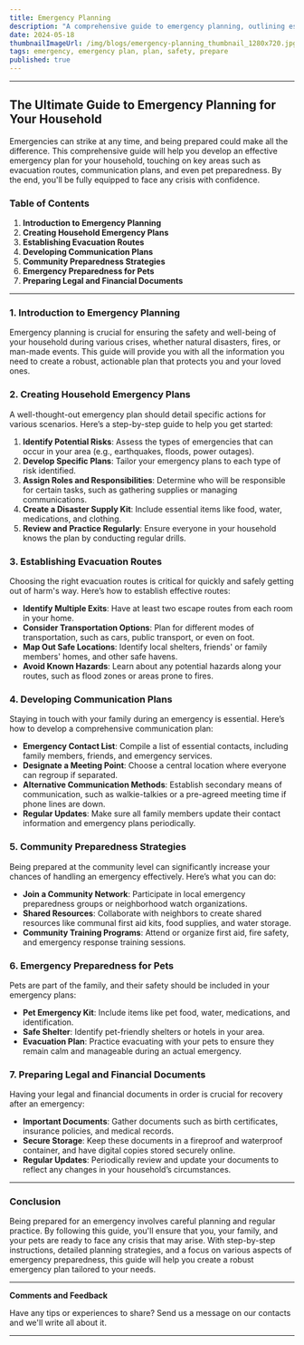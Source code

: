 ```yaml
---
title: Emergency Planning
description: "A comprehensive guide to emergency planning, outlining essential steps for ensuring safety and preparedness in any situation. Learn how to assess risks, create emergency contact lists and communication plans, assemble tailored emergency plans, develop evacuation routes, prepare your home, stay informed, account for special needs, practice your plan, and regularly review and update your preparations."
date: 2024-05-18
thumbnailImageUrl: /img/blogs/emergency-planning_thumbnail_1280x720.jpg
tags: emergency, emergency plan, plan, safety, prepare
published: true
---
```


___
## The Ultimate Guide to Emergency Planning for Your Household

Emergencies can strike at any time, and being prepared could make all the difference. This comprehensive guide will help you develop an effective emergency plan for your household, touching on key areas such as evacuation routes, communication plans, and even pet preparedness. By the end, you'll be fully equipped to face any crisis with confidence.

### Table of Contents
1. **Introduction to Emergency Planning**
2. **Creating Household Emergency Plans**
3. **Establishing Evacuation Routes**
4. **Developing Communication Plans**
5. **Community Preparedness Strategies**
6. **Emergency Preparedness for Pets**
7. **Preparing Legal and Financial Documents**

---

### 1. Introduction to Emergency Planning

Emergency planning is crucial for ensuring the safety and well-being of your household during various crises, whether natural disasters, fires, or man-made events. This guide will provide you with all the information you need to create a robust, actionable plan that protects you and your loved ones.

### 2. Creating Household Emergency Plans

A well-thought-out emergency plan should detail specific actions for various scenarios. Here’s a step-by-step guide to help you get started:

1. **Identify Potential Risks**: Assess the types of emergencies that can occur in your area (e.g., earthquakes, floods, power outages).
2. **Develop Specific Plans**: Tailor your emergency plans to each type of risk identified.
3. **Assign Roles and Responsibilities**: Determine who will be responsible for certain tasks, such as gathering supplies or managing communications.
4. **Create a Disaster Supply Kit**: Include essential items like food, water, medications, and clothing.
5. **Review and Practice Regularly**: Ensure everyone in your household knows the plan by conducting regular drills.

### 3. Establishing Evacuation Routes

Choosing the right evacuation routes is critical for quickly and safely getting out of harm's way. Here’s how to establish effective routes:

- **Identify Multiple Exits**: Have at least two escape routes from each room in your home.
- **Consider Transportation Options**: Plan for different modes of transportation, such as cars, public transport, or even on foot.
- **Map Out Safe Locations**: Identify local shelters, friends' or family members' homes, and other safe havens.
- **Avoid Known Hazards**: Learn about any potential hazards along your routes, such as flood zones or areas prone to fires.

### 4. Developing Communication Plans

Staying in touch with your family during an emergency is essential. Here’s how to develop a comprehensive communication plan:

- **Emergency Contact List**: Compile a list of essential contacts, including family members, friends, and emergency services.
- **Designate a Meeting Point**: Choose a central location where everyone can regroup if separated.
- **Alternative Communication Methods**: Establish secondary means of communication, such as walkie-talkies or a pre-agreed meeting time if phone lines are down.
- **Regular Updates**: Make sure all family members update their contact information and emergency plans periodically.

### 5. Community Preparedness Strategies

Being prepared at the community level can significantly increase your chances of handling an emergency effectively. Here’s what you can do:

- **Join a Community Network**: Participate in local emergency preparedness groups or neighborhood watch organizations.
- **Shared Resources**: Collaborate with neighbors to create shared resources like communal first aid kits, food supplies, and water storage.
- **Community Training Programs**: Attend or organize first aid, fire safety, and emergency response training sessions.

### 6. Emergency Preparedness for Pets

Pets are part of the family, and their safety should be included in your emergency plans:

- **Pet Emergency Kit**: Include items like pet food, water, medications, and identification.
- **Safe Shelter**: Identify pet-friendly shelters or hotels in your area.
- **Evacuation Plan**: Practice evacuating with your pets to ensure they remain calm and manageable during an actual emergency.

### 7. Preparing Legal and Financial Documents

Having your legal and financial documents in order is crucial for recovery after an emergency:

- **Important Documents**: Gather documents such as birth certificates, insurance policies, and medical records.
- **Secure Storage**: Keep these documents in a fireproof and waterproof container, and have digital copies stored securely online.
- **Regular Updates**: Periodically review and update your documents to reflect any changes in your household’s circumstances.

---

### Conclusion

Being prepared for an emergency involves careful planning and regular practice. By following this guide, you'll ensure that you, your family, and your pets are ready to face any crisis that may arise. With step-by-step instructions, detailed planning strategies, and a focus on various aspects of emergency preparedness, this guide will help you create a robust emergency plan tailored to your needs.

---

**Comments and Feedback**

Have any tips or experiences to share? Send us a message on our contacts and we'll write all about it.
___
